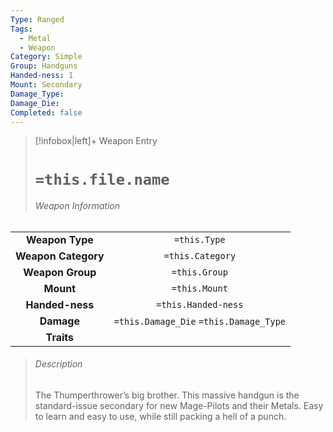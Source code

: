 ```yaml
---
Type: Ranged
Tags:
  - Metal
  - Weapon
Category: Simple
Group: Handguns
Handed-ness: 1
Mount: Secondary
Damage_Type: 
Damage_Die: 
Completed: false
---
```

> [!infobox|left]+ Weapon Entry
> # `=this.file.name`
> ###### Weapon Information
|                     |                                        |
|:-------------------:|:--------------------------------------:|
|   **Weapon Type**   |              `=this.Type`              |
| **Weapon Category** |            `=this.Category`            |
|  **Weapon Group**   |             `=this.Group`              |
|      **Mount**      |             `=this.Mount`              |
|   **Handed-ness**   |          `=this.Handed-ness`           |
|     **Damage**      | `=this.Damage_Die` `=this.Damage_Type` |
|     **Traits**      |                                        |
> ###### *Description*
> The Thumperthrower’s big brother. This massive handgun is the standard-issue secondary for new Mage-Pilots and their Metals. Easy to learn and easy to use, while still packing a hell of a punch.